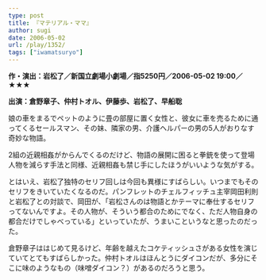 ```yaml
---
type: post
title: 『マテリアル・ママ』
author: sugi
date: 2006-05-02
url: /play/1352/
tags: ["iwamatsuryo"]
---
```

**作・演出：岩松了／新国立劇場小劇場／指5250円／2006-05-02 19:00／★★★**

**出演：倉野章子、仲村トオル、伊藤歩、岩松了、早船聡**

娘の車をまるでペットのように畳の部屋に置く女性と、彼女に車を売るために通ってくるセールスマン、その妹、隣家の男、介護ヘルパーの男の5人がおりなす奇妙な物語。

2組の近親相姦がからんでくるのだけど、物語の展開に困ると拳銃を使って登場人物を減らす手法と同様、近親相姦も禁じ手にしたほうがいいような気がする。

とはいえ、岩松了独特のセリフ回しは今回も異様にすばらしい。いつまでもそのセリフをきいていたくなるのだ。パンフレットのチェルフィッチュ主宰岡田利則と岩松了との対談で、岡田が、「岩松さんのは物語とかテーマに奉仕するセリフってないんですよ。その人物が、そういう都合のためにでなく、ただ人物自身の都合だけでしゃべっている」といっていたが、うまいこというなと思ったのだった。

倉野章子ははじめて見るけど、年齢を越えたコケティッシュさがある女性を演じていてとてもすばらしかった。仲村トオルはほんとうにダイコンだが、多分にそこに味のようなもの（味噌ダイコン？）があるのだろうと思う。

